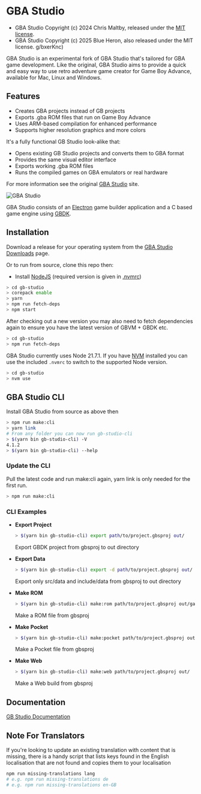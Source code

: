 # GBA Studio

- GBA Studio Copyright (c) 2024 Chris Maltby, released under the [MIT license](https://opensource.org/licenses/MIT).
- GBA Studio Copyright (c) 2025 Blue Heron, also released under the MIT license.
g/bxerKnc)

GBA Studio is an experimental fork of GBA Studio that's tailored for GBA game development. Like the original, GBA Studio aims to provide a quick and easy way to use retro adventure game creator for Game Boy Advance, available for Mac, Linux and Windows.

## Features

- Creates GBA projects instead of GB projects
- Exports .gba ROM files that run on Game Boy Advance
- Uses ARM-based compilation for enhanced performance
- Supports higher resolution graphics and more colors

It's a fully functional GB Studio look-alike that:

- Opens existing GB Studio projects and converts them to GBA format
- Provides the same visual editor interface
- Exports working .gba ROM files
- Runs the compiled games on GBA emulators or real hardware

For more information see the original [GBA Studio](https://www.gbstudio.dev) site.

![GBA Studio](gbstudio.gif)

GBA Studio consists of an [Electron](https://electronjs.org/) game builder application and a C based game engine using [GBDK](http://gbdk.sourceforge.net/).

## Installation

Download a release for your operating system from the [GBA Studio Downloads](https://www.gbstudio.dev/download) page.

Or to run from source, clone this repo then:

- Install [NodeJS](https://nodejs.org/) (required version is given in [.nvmrc](.nvmrc))

```bash
> cd gb-studio
> corepack enable
> yarn
> npm run fetch-deps
> npm start
```

After checking out a new version you may also need to fetch dependencies again to ensure you have the latest version of GBVM + GBDK etc.

```bash
> cd gb-studio
> npm run fetch-deps
```

GBA Studio currently uses Node 21.7.1. If you have [NVM](https://github.com/nvm-sh/nvm) installed you can use the included `.nvmrc` to switch to the supported Node version.

```bash
> cd gb-studio
> nvm use
```

## GBA Studio CLI

Install GBA Studio from source as above then

```bash
> npm run make:cli
> yarn link
# From any folder you can now run gb-studio-cli
> $(yarn bin gb-studio-cli) -V
4.1.2
> $(yarn bin gb-studio-cli) --help
```

### Update the CLI

Pull the latest code and run make:cli again, yarn link is only needed for the first run.

```bash
> npm run make:cli
```

### CLI Examples

- **Export Project**

  ```bash
  > $(yarn bin gb-studio-cli) export path/to/project.gbsproj out/
  ```

  Export GBDK project from gbsproj to out directory

- **Export Data**
  ```bash
  > $(yarn bin gb-studio-cli) export -d path/to/project.gbsproj out/
  ```
  Export only src/data and include/data from gbsproj to out directory
- **Make ROM**

  ```bash
  > $(yarn bin gb-studio-cli) make:rom path/to/project.gbsproj out/game.gb
  ```

  Make a ROM file from gbsproj

- **Make Pocket**

  ```bash
  > $(yarn bin gb-studio-cli) make:pocket path/to/project.gbsproj out/game.pocket
  ```

  Make a Pocket file from gbsproj

- **Make Web**
  ```bash
  > $(yarn bin gb-studio-cli) make:web path/to/project.gbsproj out/
  ```
  Make a Web build from gbsproj

## Documentation

[GB Studio Documentation](https://www.gbstudio.dev/docs)

## Note For Translators


If you're looking to update an existing translation with content that is missing, there is a handy script that lists keys found in the English localisation that are not found and copies them to your localisation

```bash
npm run missing-translations lang
# e.g. npm run missing-translations de
# e.g. npm run missing-translations en-GB
```
